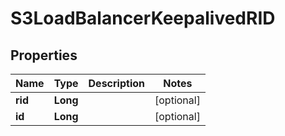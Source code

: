 # S3LoadBalancerKeepalivedRID

## Properties
Name | Type | Description | Notes
------------ | ------------- | ------------- | -------------
**rid** | **Long** |  |  [optional]
**id** | **Long** |  |  [optional]
